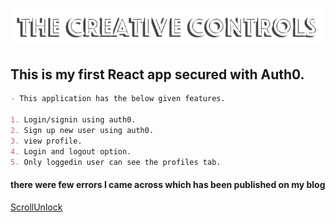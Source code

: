 # <h1><a href="https://scrollunlock.wordpress.com/"><img src="https://github.com/trickyj/Blog_app_in_Django/blob/master/src/assets/logo.png"></a></h1>

## This is my first React app secured with Auth0.

```markdown
- This application has the below given features.

1. Login/signin using auth0.
2. Sign up new user using auth0.
3. view profile.
4. Login and logout option.
5. Only loggedin user can see the profiles tab.
```

#### there were few errors I came across which has been published on my blog

<a href="https://scrollunlock.wordpress.com/">ScrollUnlock</a>
